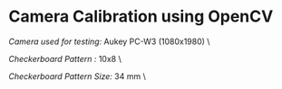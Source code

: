 # Camera Calibration using OpenCV

*Camera used for testing:* Aukey PC-W3 (1080x1980) \

*Checkerboard Pattern :* 10x8 \

*Checkerboard Pattern Size:* 34 mm \

<!-- ![alt text](https://github.com/[username]/[reponame]/blob/[branch]/image.jpg?raw=true) -->
